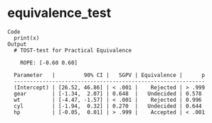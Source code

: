 # equivalence_test

    Code
      print(x)
    Output
      # TOST-test for Practical Equivalence
      
        ROPE: [-0.60 0.60]
      
      Parameter   |         90% CI |   SGPV | Equivalence |      p
      ------------------------------------------------------------
      (Intercept) | [26.52, 46.86] | < .001 |    Rejected | > .999
      gear        | [-1.34,  2.07] | 0.648  |   Undecided | 0.578 
      wt          | [-4.47, -1.57] | < .001 |    Rejected | 0.996 
      cyl         | [-1.94,  0.32] | 0.270  |   Undecided | 0.644 
      hp          | [-0.05,  0.01] | > .999 |    Accepted | < .001


